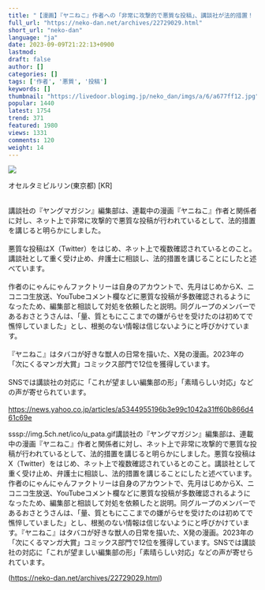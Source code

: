 ```yaml
---
title: "【漫画】『ヤニねこ』作者への「非常に攻撃的で悪質な投稿」、講談社が法的措置！ : ねことダンボール"
full_url: "https://neko-dan.net/archives/22729029.html"
short_url: "neko-dan"
language: "ja"
date: 2023-09-09T21:22:13+0900
lastmod: 
draft: false
author: []
categories: []
tags: ['作者', '悪質', '投稿']
keywords: []
thumbnail: "https://livedoor.blogimg.jp/neko_dan/imgs/a/6/a677ff12.jpg"
popular: 1440
latest: 1754
trend: 371
featured: 1980
views: 1331
comments: 120
weight: 14
---
```


![](https://livedoor.blogimg.jp/neko_dan/imgs/a/6/a677ff12.jpg)

<div><p>オセルタミビルリン(東京都) [KR] </p><br> 講談社の『ヤングマガジン』編集部は、連載中の漫画『ヤニねこ』作者と関係者に対し、ネット上で非常に攻撃的で悪質な投稿が行われているとして、法的措置を講じると明らかにしました。 <br> <br> 悪質な投稿はX（Twitter）をはじめ、ネット上で複数確認されているとのこと。講談社として重く受け止め、弁護士に相談し、法的措置を講じることにしたと述べています。 <br> <br> 作者のにゃんにゃんファクトリーは自身のアカウントで、先月はじめからX、ニコニコ生放送、YouTubeコメント欄などに悪質な投稿が多数確認されるようになったため、編集部と相談して対処を依頼したと説明。同グループのメンバーであるおさとうさんは、「量、質ともにここまでの嫌がらせを受けたのは初めてで憔悴していました」とし、根拠のない情報は信じないようにと呼びかけています。 <br> <br> 『ヤニねこ』はタバコが好きな獣人の日常を描いた、X発の漫画。2023年の「次にくるマンガ大賞」コミックス部門で12位を獲得しています。 <br> <br> SNSでは講談社の対応に「これが望ましい編集部の形」「素晴らしい対応」などの声が寄せられています。 <br> <br> <a href='https://news.yahoo.co.jp/articles/a5344955196b3e99c1042a31ff60b866d461c69e' target='_blank'>https://news.yahoo.co.jp/articles/a5344955196b3e99c1042a31ff60b866d461c69e</a> <p>sssp://img.5ch.net/ico/u_pata.gif講談社の『ヤングマガジン』編集部は、連載中の漫画『ヤニねこ』作者と関係者に対し、ネット上で非常に攻撃的で悪質な投稿が行われているとして、法的措置を講じると明らかにしました。悪質な投稿はX（Twitter）をはじめ、ネット上で複数確認されているとのこと。講談社として重く受け止め、弁護士に相談し、法的措置を講じることにしたと述べています。作者のにゃんにゃんファクトリーは自身のアカウントで、先月はじめからX、ニコニコ生放送、YouTubeコメント欄などに悪質な投稿が多数確認されるようになったため、編集部と相談して対処を依頼したと説明。同グループのメンバーであるおさとうさんは、「量、質ともにここまでの嫌がらせを受けたのは初めてで憔悴していました」とし、根拠のない情報は信じないようにと呼びかけています。『ヤニねこ』はタバコが好きな獣人の日常を描いた、X発の漫画。2023年の「次にくるマンガ大賞」コミックス部門で12位を獲得しています。SNSでは講談社の対応に「これが望ましい編集部の形」「素晴らしい対応」などの声が寄せられています。</p></div>

(https://neko-dan.net/archives/22729029.html)
